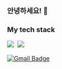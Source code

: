 ### 안녕하세요! 👋

<h3> My tech stack </h3>
<img src="https://img.shields.io/badge/Python-3766AB?style=flat-square&logo=Python&logoColor=white"/></a>&nbsp 
<img src="https://img.shields.io/badge/-CSS-blue?style=flat-square&logo=Python&logoColor=white"/></a>&nbsp


[![Gmail Badge](https://img.shields.io/badge/Gmail-d14836?style=flat-square&logo=Gmail&logoColor=white&link=mailto:woocheol2868@gmail.com)](mailto:woocheol2868@gmail.com)

